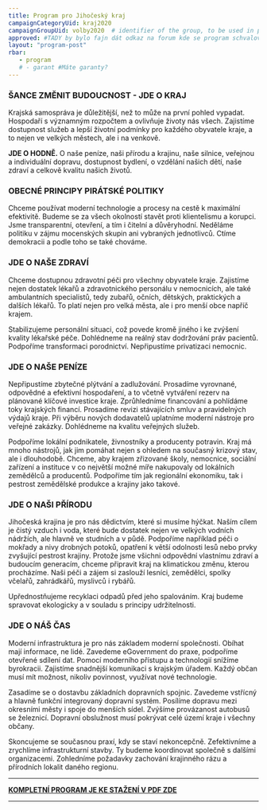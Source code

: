 ```yaml
---
title: Program pro Jihočeský kraj
campaignCategoryUid: kraj2020
campaignGroupUid: volby2020  # identifier of the group, to be used in program point
approved: #TADY by bylo fajn dát odkaz na forum kde se program schvaloval 
layout: "program-post"
rbar: 
   - program
   # - garant #Máte garanty?
---
```


### ŠANCE ZMĚNIT BUDOUCNOST - JDE O KRAJ

Krajská samospráva je důležitější, než to může na první pohled vypadat. Hospodaří s významným rozpočtem a ovlivňuje životy nás všech. Zajistíme dostupnost služeb a lepší životní podmínky pro každého obyvatele kraje, a to nejen ve velkých městech, ale i na venkově. 

**JDE O HODNĚ.** O naše peníze, naši přírodu a krajinu, naše silnice, veřejnou a individuální dopravu, dostupnost bydlení, o vzdělání našich dětí, naše zdraví a celkově kvalitu našich životů. 

### OBECNÉ PRINCIPY PIRÁTSKÉ POLITIKY

Chceme používat moderní technologie a procesy na cestě k maximální efektivitě. Budeme se za všech okolností stavět proti klientelismu a korupci. Jsme transparentní, otevření, a tím i čitelní a důvěryhodní. Neděláme politiku v zájmu mocenských skupin ani vybraných jednotlivců. Ctíme demokracii a podle toho se také chováme.

### JDE O NAŠE ZDRAVÍ

Chceme dostupnou zdravotní péči pro všechny obyvatele kraje. Zajistíme nejen dostatek lékařů a zdravotnického personálu v nemocnicích, ale také ambulantních specialistů, tedy zubařů, očních, dětských, praktických a dalších lékařů. To platí nejen pro velká města, ale i pro menší obce napříč krajem.

Stabilizujeme personální situaci, což povede kromě jiného i ke zvýšení kvality lékařské péče. Dohlédneme na reálný stav dodržování práv pacientů. Podpoříme transformaci porodnictví. Nepřipustíme privatizaci nemocnic.

### JDE O NAŠE PENÍZE

Nepřipustíme zbytečné plýtvání a zadlužování. Prosadíme vyrovnané, odpovědné a efektivní hospodaření, a to včetně vytváření rezerv na plánované klíčové investice kraje. Zprůhledníme financování a pohlídáme toky krajských financí. Prosadíme revizi stávajících smluv a pravidelných výdajů kraje. Při výběru nových dodavatelů uplatníme moderní nástroje pro veřejné zakázky. Dohlédneme na kvalitu veřejných služeb.

Podpoříme lokální podnikatele, živnostníky a producenty potravin. Kraj má mnoho nástrojů, jak jim pomáhat nejen s ohledem na současný krizový stav, ale i dlouhodobě. Chceme, aby krajem zřizované školy, nemocnice, sociální zařízení a instituce v co největší možné míře nakupovaly od lokálních zemědělců a producentů. Podpoříme tím jak regionální ekonomiku, tak i pestrost zemědělské produkce a krajiny jako takové.

### JDE O NAŠI PŘÍRODU

Jihočeská krajina je pro nás dědictvím, které si musíme hýčkat. Naším cílem je čistý vzduch i voda, které bude dostatek nejen ve velkých vodních nádržích, ale hlavně ve studních a v půdě. Podpoříme například péči o mokřady a nivy drobných potoků, opatření k větší odolnosti lesů nebo prvky zvyšující pestrost krajiny. Protože jsme všichni odpovědní vlastnímu zdraví a budoucím generacím, chceme připravit kraj na klimatickou změnu, kterou procházíme. Naši péči a zájem si zaslouží lesníci, zemědělci, spolky včelařů, zahrádkářů, myslivců i rybářů.

Upřednostňujeme recyklaci odpadů před jeho spalováním. Kraj budeme spravovat ekologicky a v souladu s principy udržitelnosti.

### JDE O NÁŠ ČAS

Moderní infrastruktura je pro nás základem moderní společnosti. Obíhat mají informace, ne lidé. Zavedeme eGovernment do praxe, podpoříme otevřené sdílení dat. Pomocí moderního přístupu a technologií snížíme byrokracii. Zajistíme snadnější komunikaci s krajským úřadem. Každý občan musí mít možnost, nikoliv povinnost, využívat nové technologie.

Zasadíme se o dostavbu základních dopravních spojnic. Zavedeme vstřícný a hlavně funkční integrovaný dopravní systém. Posílíme dopravu mezi okresními městy i spoje do menších sídel. Zvýšíme provázanost autobusů se železnicí. Dopravní obslužnost musí pokrývat celé území kraje i všechny občany.

Skoncujeme se současnou praxí, kdy se staví nekoncepčně. Zefektivníme a zrychlíme infrastrukturní stavby. Ty budeme koordinovat společně s dalšími organizacemi. Zohledníme požadavky zachování krajinného rázu a přírodních lokalit daného regionu.

<hr>

**[KOMPLETNÍ PROGRAM JE KE STAŽENÍ V PDF ZDE](https://a.pirati.cz/jihocesky/img/program.pdf)**

<hr>
